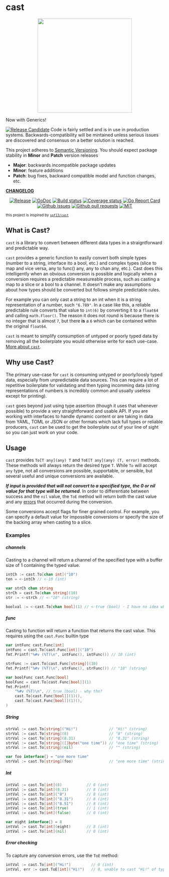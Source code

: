 # cast

<p align="center">
    <a href="https://gopherize.me/gopher/0b8aa47b088b43d10817e8a13cb115fdd87c0bcb"><img src="https://github.com/bdlm/cast/wiki/assets/images/gopher.png" width="300px"></a>
</p>

Now with Generics!

<a href="https://github.com/mkenney/software-guides/blob/master/STABILITY-BADGES.md#release-candidate"><img src="https://img.shields.io/badge/stability-pre--release-48c9b0.svg" alt="Release Candidate"></a> Code is fairly settled and is in use in production systems. Backwards-compatibility will be mintained unless serious issues are discovered and consensus on a better solution is reached.

This project adheres to [Semantic Versioning](https://semver.org/spec/v2.0.0.html). You should expect package stability in <strong>Minor</strong> and <strong>Patch</strong> version releases

- **Major**: backwards incompatible package updates
- **Minor**: feature additions
- **Patch**: bug fixes, backward compatible model and function changes, etc.

**[CHANGELOG](CHANGELOG.md)**<br>

<p align="center">
    <a href="https://github.com/bdlm/cast/blob/master/CHANGELOG.md"><img src="https://img.shields.io/github/v/release/bdlm/cast" alt="Release"></a>
    <a href="https://pkg.go.dev/github.com/bdlm/cast"><img src="https://godoc.org/github.com/bdlm/cast?status.svg" alt="GoDoc"></a>
    <a href="https://travis-ci.org/bdlm/cast"><img src="https://travis-ci.org/bdlm/cast.svg?branch=master" alt="Build status"></a>
    <a href="https://codecov.io/gh/bdlm/cast"><img src="https://img.shields.io/codecov/c/github/bdlm/cast/master.svg" alt="Coverage status"></a>
    <a href="https://goreportcard.com/report/github.com/bdlm/cast"><img src="https://goreportcard.com/badge/github.com/bdlm/cast" alt="Go Report Card"></a>
    <a href="https://github.com/bdlm/cast/issues"><img src="https://img.shields.io/github/issues-raw/bdlm/cast.svg" alt="Github issues"></a>
    <a href="https://github.com/bdlm/cast/pulls"><img src="https://img.shields.io/github/issues-pr/bdlm/cast.svg" alt="Github pull requests"></a>
    <a href="https://github.com/bdlm/cast/blob/master/LICENSE"><img src="https://img.shields.io/badge/license-MIT-blue.svg" alt="MIT"></a>
</p>

<sub>this project is inspired by [`spf13/cast`](https://github.com/spf13/cast)</sub>

## What is Cast?

`cast` is a library to convert between different data types in a straigntforward and predictable way.

`cast` provides a generic function to easily convert both simple types (number to a string, interface ito a bool, etc.) and complex types (slice to map and vice versa, any to func() any, any to chan any, etc.). Cast does this intelligently when an obvious conversion is possible and logically when a conversion requires a predictable measureable process, such as casting a map to a slice or a bool to a channel. It doesn’t make any assumptions about how types should be converted but follows simple predictable rules.

For example you can only cast a string to an int when it is a string representation of a number, such `"6.789"`. In a case like this, a reliable predictable rule converts that value to `int(6)` by converting it to a `float64` and calling `math.Floor()`. The reason it does not round is because there is no integer that is almost `7`, but there __is__ a `6` which can be contained within the original `float64`.

`cast` is meant to simplify consumption of untyped or poorly typed data by removing all the boilerplate you would otherwise write for each use-case. [More about `cast`](ABOUT.md).

## Why use Cast?

The primary use-case for `cast` is consuming untyped or poorly/loosly typed data, especially from unpredictable data sources. This can require a lot of repetitive boilerplate for validating and then typing incomming data (string representations of numbers is incredibly common and usually useless except for printing).

`cast` goes beyond just using type assertion (though it uses that whenever possible) to provide a very straightforward and usable API. If you are working with interfaces to handle dynamic content or are taking in data from YAML, TOML or JSON or other formats which lack full types or reliable producers, `cast` can be used to get the boilerplate out of your line of sight so you can just work on your code.

## Usage

`cast` provides `To[T any](any) T` and `ToE[T any](any) (T, error)` methods. These methods will always return the desired type `T`. While `To` will accept `any` type, not all conversions are possible, supportable, or sensible, but several useful and unique conversions are available.

***If input is provided that will not convert to a specified type, the 0 or nil value for that type will be returned***. In order to differentiate between success and the `nil` value, the `ToE` method will return both the cast value and any [errors](https://github.com/bdlm/errors) that occurred during the conversion.

Some conversions accept flags for finer grained control. For example, you can specify a default value for impossible conversions or specify the size of the backing array when casting to a slice.

### Examples

##### channels
Casting to a channel will return a channel of the specified type with a buffer size of 1 containing the typed value.
```go
intCh := cast.To[chan int]("10")
ten = <-intCh // <-10 (int)

var strCh chan string
strCh = cast.To[chan string](10)
str := <-strCh // <-"10" (string)

boolval := <-cast.To[chan bool](1) // <-true (bool) - I have no idea why you would do that :) but it works
```

##### func
Casting to function will return a function that returns the cast value. This requires using the `cast.Func` builtin type
```go
var intFunc cast.Func[int]
intFunc = cast.To[cast.Func[int]]("10")
fmt.Printf("%#v (%T)\n", intFunc(), intFunc()) // 10 (int)

strFunc := cast.To[cast.Func[string]](10)
fmt.Printf("%#v (%T)\n", strFunc(), strFunc()) // "10" (string)

var boolFunc cast.Func[bool]
boolFunc = cast.To[cast.Func[bool]](1)
fmt.Printf(
    "%#v (%T)\n", // true (bool) - why tho?
    cast.To[cast.Func[bool]](1)(),
    cast.To[cast.Func[bool]](1)(),
)
```

##### String
```go
strVal := cast.To[string]("Hi!")              // "Hi!" (string)
strVal := cast.To[string](8)                  // "8" (string)
strVal := cast.To[string](8.31)               // "8.31" (string)
strVal := cast.To[string]([]byte("one time")) // "one time" (string)
strVal := cast.To[string](nil)                // "" (string)

var foo interface{} = "one more time"
strVal := cast.To[string](foo)                // "one more time" (string)
```

##### Int
```go
intVal := cast.To[int](8)           // 8 (int)
intVal := cast.To[int](8.31)        // 8 (int)
intVal := cast.To[int]("8")         // 8 (int)
intVal := cast.To[int]("8.31")      // 8 (int)
intVal := cast.To[int]("8.51")      // 8 (int)
intVal := cast.To[int](true)        // 1 (int)
intVal := cast.To[int](false)       // 0 (int)

var eight interface{} = 8
intVal := cast.To[int](eight)       // 8 (int)
intVal := cast.To[int](nil)         // 0 (int)
```

##### Error checking
To capture any conversion errors, use the `ToE` method:
```go
intVal := cast.To[int]("Hi!")         // 0 (int)
intVal, err := cast.ToE[int]("Hi!")   // 0, unable to cast "Hi!" of type string to int (int, error)
```
